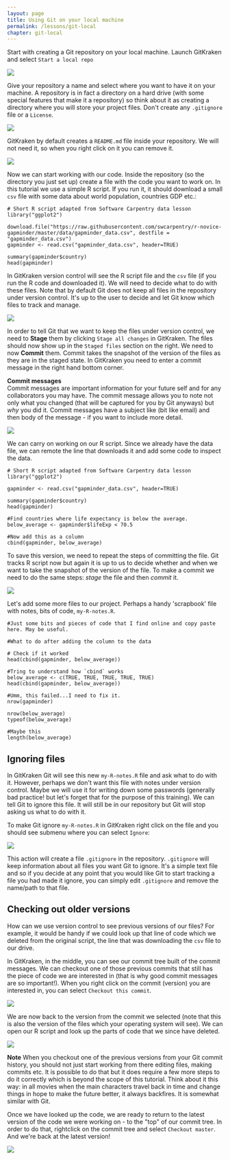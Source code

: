 ```yaml
---
layout: page
title: Using Git on your local machine
permalink: /lessons/git-local
chapter: git-local
---
```


Start with creating a Git repository on your local machine. Launch GitKraken and select `Start a local repo`

![](../assets/img/start_repo.png)

Give your repository a name and select where you want to have it on your machine. A repository is in fact a directory on a hard drive (with some special features that make it a repository) so think about it as creating a directory where you will store your project files. Don't create any `.gitignore` file or a `License`. 

![](../assets/img/initialize_repo.png)

GitKraken by default creates a `README.md` file inside your repository. We will not need it, so when you right click on it you can remove it.

![](../assets/img/initial_commit_remove_README.png)

Now we can start working with our code. Inside the repository (so the directory you just set up) create a file with the code you want to work on. In this tutorial we use a simple R script. If you run it, it should download a small `csv` file with some data about world population, countries GDP etc.:

```{r}
# Short R script adapted from Software Carpentry data lesson 
library("ggplot2")

download.file("https://raw.githubusercontent.com/swcarpentry/r-novice-gapminder/master/data/gapminder_data.csv", destfile = "gapminder_data.csv")
gapminder <- read.csv("gapminder_data.csv", header=TRUE)

summary(gapminder$country)
head(gapminder)

```

In GitKraken version control will see the R script file and the `csv` file (if you run the R code and downloaded it). We will need to decide what to do with these files. Note that by default Git does not keep all files in the repository under version control. It's up to the user to decide and let Git know which files to track and manage.

![](../assets/img/initial_commit.png)

In order to tell Git that we want to keep the files under version control, we need to **Stage** them by clicking `Stage all changes` in GitKraken. The files should now show up in the `Staged files` section on the right. We need to now **Commit** them. Commit takes the snapshot of the version of the files as they are in the staged state. In GitKraken you need to enter a commit message in the right hand bottom corner. 



**Commit messages**
<br>
Commit messages are important information for your future self and for any collaborators you may have. The commit message allows you to note not only what you changed (that will be captured for you by Git anyways) but *why* you did it. Commit messages have a subject like (bit like email) and then body of the message - if you want to include more detail.

![](../assets/img/commit_message.png)

We can carry on working on our R script. Since we already have the data file, we can remote the line that downloads it and add some code to inspect the data.

```{r}
# Short R script adapted from Software Carpentry data lesson 
library("ggplot2")

gapminder <- read.csv("gapminder_data.csv", header=TRUE)

summary(gapminder$country)
head(gapminder)

#Find countries where life expectancy is below the average.
below_average <- gapminder$lifeExp < 70.5

#Now add this as a column
cbind(gapminder, below_average)

```

To save this version, we need to repeat the steps of committing the file. Git tracks R script now but again it is up to us to decide whether and when we want to take the snapshot of the version of the file. To make a commit we need to do the same steps: *stage* the file and then *commit* it.

![](../assets/img/stage_changes.png)

Let's add some more files to our project. Perhaps a handy 'scrapbook' file with notes, bits of code, `my-R-notes.R`.

```
#Just some bits and pieces of code that I find online and copy paste here. May be useful.

#What to do after adding the column to the data

# Check if it worked
head(cbind(gapminder, below_average))

#Tring to understand how `cbind` works
below_average <- c(TRUE, TRUE, TRUE, TRUE, TRUE)
head(cbind(gapminder, below_average))

#Umm, this failed...I need to fix it.
nrow(gapminder)

nrow(below_average)
typeof(below_average)

#Maybe this 
length(below_average)

```

## Ignoring files

In GitKraken Git will see this new `my-R-notes.R` file and ask what to do with it. However, perhaps we don't want this file with notes under version control. Maybe we will use it for writing down some passwords (generally bad practice! but let's forget that for the purpose of this training). We can tell Git to ignore this file. It will still be in our repository but Git will stop asking us what to do with it. 

To make Git ignore `my-R-notes.R` in GitKraken right click on the file and you should see submenu where you can select `Ignore`:

![](../assets/img/ignore.png)

This action will create a file `.gitignore` in the repository. `.gitignore` will keep information about all files you want Git to ignore. It's a simple text file and so if you decide at any point that you would like Git to start tracking a file you had made it ignore, you can simply edit `.gitignore` and remove the name/path to that file.

## Checking out older versions

How can we use version control to see previous versions of our files? For example, it would be handy if we could look up that line of code which we deleted from the original script, the line that was downloading the `csv` file to our drive.

In GitKraken, in the middle, you can see our commit tree built of the commit messages. We can checkout one of those previous commits that still has the piece of code we are interested in (that is why good commit messages are so important!). When you right click on the commit (version) you are interested in, you can select `Checkout this commit`.

![](../assets/img/checkout_past.png)

We are now back to the version from the commit we selected (note that this is also the version of the files which your operating system will see). We can open our R script and look up the parts of code that we since have deleted. 

![](../assets/img/detached_head.png)

**Note** When you checkout one of the previous versions from your Git commit history, you should not just start working from there editing files, making commits etc. It is possible to do that but it does require a few more steps to do it correctly which is beyond the scope of this tutorial. Think about it this way: in all movies when the main characters travel back in time and change things in hope to make the future better, it always backfires. It is somewhat similar with Git.

Once we have looked up the code, we are ready to return to the latest version of the code we were working on - to the "top" of our commit tree. In order to do that, rightclick on the commit tree and select `Checkout master`. And we're back at the latest version!

![](../assets/img/checkout_master.png)

